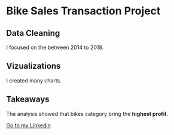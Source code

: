 # Bike Sales Transaction Project

## Data Cleaning
I focused on the between 2014 to 2018.

## Vizualizations
I created many charts.

## Takeaways
The analysis showed that bikes category bring the **highest profit**.


<a href="https://www.linkedin.com/in/tansu-ayaz-797bb313a/">Go to my Linkedin</a>



